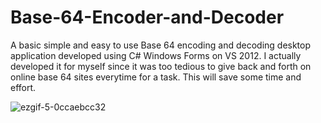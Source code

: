 # Base-64-Encoder-and-Decoder

A basic simple and easy to use Base 64 encoding and decoding desktop application developed using C# Windows Forms on VS 2012. I actually developed it for myself since it was too tedious to give back and forth on online base 64 sites everytime for a task. This will save some time and effort. 

![ezgif-5-0ccaebcc32](https://user-images.githubusercontent.com/78901286/159157173-0b8370f0-10ff-48e1-a926-596be2b56db0.gif)

